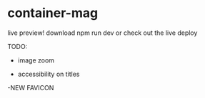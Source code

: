 # container-mag

live preview!
download npm run dev or check out the live deploy

TODO:
- image zoom
+ accessibility on titles

-NEW FAVICON